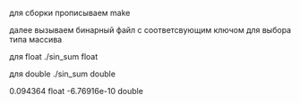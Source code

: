 для сборки прописываем
make

далее вызываем бинарный файл с соответсвующим ключом для выбора типа массива

для float
./sin_sum float

для double
./sin_sum double

0.094364 float
-6.76916e-10 double

